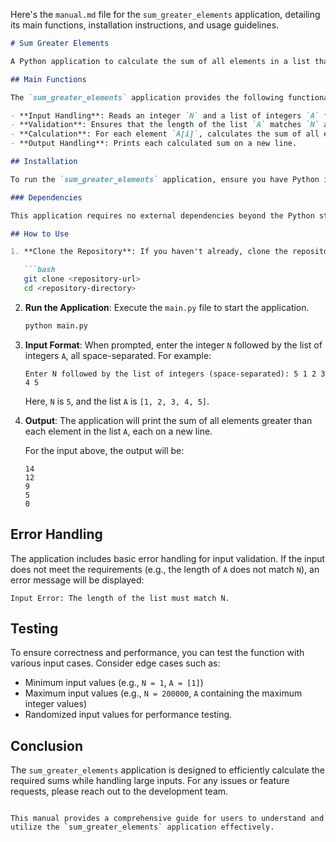 Here's the `manual.md` file for the `sum_greater_elements` application, detailing its main functions, installation instructions, and usage guidelines.

```markdown
# Sum Greater Elements

A Python application to calculate the sum of all elements in a list that are greater than each element in the list.

## Main Functions

The `sum_greater_elements` application provides the following functionalities:

- **Input Handling**: Reads an integer `N` and a list of integers `A` from standard input.
- **Validation**: Ensures that the length of the list `A` matches `N` and raises an error if it does not.
- **Calculation**: For each element `A[i]`, calculates the sum of all elements in `A` that are greater than `A[i]`.
- **Output Handling**: Prints each calculated sum on a new line.

## Installation

To run the `sum_greater_elements` application, ensure you have Python installed on your machine. You can download Python from [python.org](https://www.python.org/downloads/).

### Dependencies

This application requires no external dependencies beyond the Python standard library. Ensure you have Python version 3.6 or higher.

## How to Use

1. **Clone the Repository**: If you haven't already, clone the repository containing the application files.

   ```bash
   git clone <repository-url>
   cd <repository-directory>
   ```

2. **Run the Application**: Execute the `main.py` file to start the application.

   ```bash
   python main.py
   ```

3. **Input Format**: When prompted, enter the integer `N` followed by the list of integers `A`, all space-separated. For example:

   ```
   Enter N followed by the list of integers (space-separated): 5 1 2 3 4 5
   ```

   Here, `N` is `5`, and the list `A` is `[1, 2, 3, 4, 5]`.

4. **Output**: The application will print the sum of all elements greater than each element in the list `A`, each on a new line.

   For the input above, the output will be:

   ```
   14
   12
   9
   5
   0
   ```

## Error Handling

The application includes basic error handling for input validation. If the input does not meet the requirements (e.g., the length of `A` does not match `N`), an error message will be displayed:

```
Input Error: The length of the list must match N.
```

## Testing

To ensure correctness and performance, you can test the function with various input cases. Consider edge cases such as:

- Minimum input values (e.g., `N = 1`, `A = [1]`)
- Maximum input values (e.g., `N = 200000`, `A` containing the maximum integer values)
- Randomized input values for performance testing.

## Conclusion

The `sum_greater_elements` application is designed to efficiently calculate the required sums while handling large inputs. For any issues or feature requests, please reach out to the development team.

```

This manual provides a comprehensive guide for users to understand and utilize the `sum_greater_elements` application effectively.